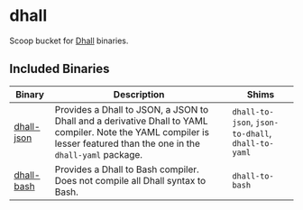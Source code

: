 # dhall

Scoop bucket for [Dhall](https://github.com/dhall-lang/dhall-haskell) binaries.

## Included Binaries

| Binary | Description | Shims |
|--------|-------------|-------|
| [dhall-json](https://github.com/dhall-lang/dhall-haskell/tree/master/dhall-json) | Provides a Dhall to JSON, a JSON to Dhall and a derivative Dhall to YAML compiler.  Note the YAML compiler is lesser featured than the one in the `dhall-yaml` package. | `dhall-to-json`, `json-to-dhall`, `dhall-to-yaml`|
| [dhall-bash](https://github.com/dhall-lang/dhall-haskell/tree/master/dhall-bash) | Provides a Dhall to Bash compiler. Does not compile all Dhall syntax to Bash. | `dhall-to-bash`|